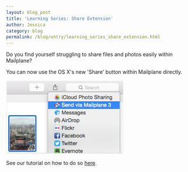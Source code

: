 ```yaml
---
layout: blog_post
title: 'Learning Series: Share Extension'
author: Jessica
category: blog
permalink: /blog/entry/learning_series_share_extension.html
---
```


Do you find yourself struggling to share files and photos easily within Mailplane?

You can now use the OS X's new 'Share' button within Mailplane directly.

![Share Extension](/assets/blog/2015-09-04-learning_series_share_extension/share_extension.png)

See our tutorial on how to do so [here](/help/send_via_mailplane_3_share_extension.html).